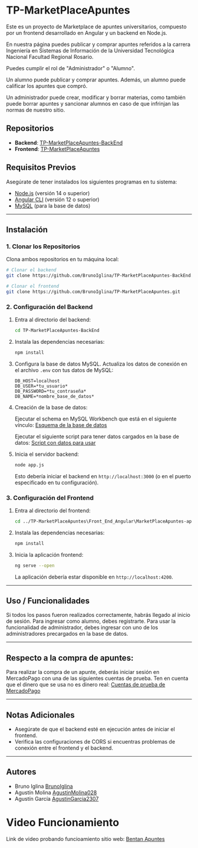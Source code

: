 # TP-MarketPlaceApuntes

Este es un proyecto de Marketplace de apuntes universitarios, compuesto por un frontend desarrollado en Angular y un backend en Node.js.

En nuestra página puedes publicar y comprar apuntes referidos a la carrera Ingeniería en Sistemas de Información de la Universidad Tecnológica Nacional Facultad Regional Rosario.

Puedes cumplir el rol de "Administrador" o "Alumno".

Un alumno puede publicar y comprar apuntes. Además, un alumno puede calificar los apuntes que compró.

Un administrador puede crear, modificar y borrar materias, como también puede borrar apuntes y sancionar alumnos en caso de que infrinjan las normas de nuestro sitio.

## Repositorios

- **Backend**: [TP-MarketPlaceApuntes-BackEnd](https://github.com/BrunoIglina/TP-MarketPlaceApuntes-BackEnd.git)
- **Frontend**: [TP-MarketPlaceApuntes](https://github.com/BrunoIglina/TP-MarketPlaceApuntes.git)

## Requisitos Previos

Asegúrate de tener instalados los siguientes programas en tu sistema:

- [Node.js](https://nodejs.org/) (versión 14 o superior)
- [Angular CLI](https://angular.io/cli) (versión 12 o superior)
- [MySQL](https://www.mysql.com/) (para la base de datos)

---

## Instalación

### 1. Clonar los Repositorios

Clona ambos repositorios en tu máquina local:

```bash
# Clonar el backend
git clone https://github.com/BrunoIglina/TP-MarketPlaceApuntes-BackEnd.git

# Clonar el frontend
git clone https://github.com/BrunoIglina/TP-MarketPlaceApuntes.git
```

### 2. Configuración del Backend

1. Entra al directorio del backend:

   ```bash
   cd TP-MarketPlaceApuntes-BackEnd
   ```

2. Instala las dependencias necesarias:

   ```bash
   npm install
   ```

3. Configura la base de datos MySQL. Actualiza los datos de conexión en el archivo `.env` con tus datos de MySQL:

   ```env
   DB_HOST=localhost
   DB_USER=*tu_usuario*
   DB_PASSWORD=*tu_contraseña*
   DB_NAME=*nombre_base_de_datos*
   ```

4. Creación de la base de datos:

      Ejecutar el schema en MySQL Workbench que está en el siguiente vínculo:
      [Esquema de la base de datos](https://github.com/BrunoIglina/TP-MarketPlaceApuntes-BackEnd/blob/main/BaseDeDatosSQL_WorkBench/marketplace_apuntes_schema.sql)

      Ejecutar el siguiente script para tener datos cargados en la base de datos:
      [Script con datos para usar](https://github.com/BrunoIglina/TP-MarketPlaceApuntes-BackEnd/blob/main/BaseDeDatosSQL_WorkBench/DatosEjemploMarketPlaceApuntes.sql)
   
6. Inicia el servidor backend:

   ```bash
   node app.js
   ```

   Esto debería iniciar el backend en `http://localhost:3000` (o en el puerto especificado en tu configuración).

### 3. Configuración del Frontend

1. Entra al directorio del frontend:

   ```bash
   cd ../TP-MarketPlaceApuntes\Front_End_Angular\MarketPlaceApuntes-app
   ```

2. Instala las dependencias necesarias:

   ```bash
   npm install
   ```

3. Inicia la aplicación frontend:

   ```bash
   ng serve --open
   ```

   La aplicación debería estar disponible en `http://localhost:4200`.

---

## Uso / Funcionalidades

Si todos los pasos fueron realizados correctamente, habrás llegado al inicio de sesión. 
Para ingresar como alumno, debes registrarte. 
Para usar la funcionalidad de administrador, debes ingresar con uno de los administradores precargados en la base de datos.

---

## Respecto a la compra de apuntes:

Para realizar la compra de un apunte, deberás iniciar sesión en MercadoPago con una de las siguientes cuentas de prueba. Ten en cuenta que el dinero que se usa no es dinero real:
[Cuentas de prueba de MercadoPago](https://docs.google.com/document/d/1csWDhjC5ck2ivICSAuDUtiZ3Rnd3NNMV-t7VIfY680Y/edit?tab=t.0)

---

## Notas Adicionales

- Asegúrate de que el backend esté en ejecución antes de iniciar el frontend.
- Verifica las configuraciones de CORS si encuentras problemas de conexión entre el frontend y el backend.

---

## Autores

- Bruno Iglina [BrunoIglina](https://github.com/BrunoIglina)
- Agustín Molina [AgustinMolina028](https://github.com/AgustinMolina028)
- Agustín García [AgustinGarcia2307](https://github.com/AgustinGarcia2307)

# Video Funcionamiento

Link de video probando funcioamiento sitio web: [Bentan Apuntes ](https://www.youtube.com/watch?v=Pm3_ORH_wW0)

